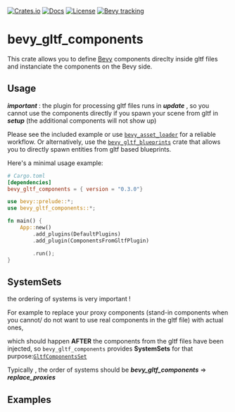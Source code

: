 [![Crates.io](https://img.shields.io/crates/v/bevy_gltf_components)](https://crates.io/crates/bevy_gltf_components)
[![Docs](https://img.shields.io/docsrs/bevy_gltf_components)](https://docs.rs/bevy_gltf_components/latest/bevy_gltf_components/)
[![License](https://img.shields.io/crates/l/bevy_gltf_components)](https://github.com/kaosat-dev/Blender_bevy_components_worklflow/blob/main/crates/bevy_gltf_components/License.md)
[![Bevy tracking](https://img.shields.io/badge/Bevy%20tracking-released%20version-lightblue)](https://github.com/bevyengine/bevy/blob/main/docs/plugins_guidelines.md#main-branch-tracking)


# bevy_gltf_components

This crate allows you to define [Bevy](https://bevyengine.org/) components direclty inside gltf files and instanciate the components on the Bevy side.

## Usage

***important*** : the plugin for processing gltf files runs in ***update*** , so you cannot use the components directly if you spawn your scene from gltf in ***setup*** (the additional components will not show up)

Please see the included example or use [```bevy_asset_loader```](https://github.com/NiklasEi/bevy_asset_loader) for a reliable workflow.
Or alternatively, use the [```bevy_gltf_blueprints```](https://github.com/kaosat-dev/Blender_bevy_components_worklflow/blob/main/crates/bevy_gltf_blueprints) crate that allows you to directly spawn entities from gltf based blueprints.

Here's a minimal usage example:

```toml
# Cargo.toml
[dependencies]
bevy_gltf_components = { version = "0.3.0"} 

```

```rust no_run
use bevy::prelude::*;
use bevy_gltf_components::*;

fn main() {
    App::new()
        .add_plugins(DefaultPlugins)
        .add_plugin(ComponentsFromGltfPlugin)

        .run();
}

```


## SystemSets

the ordering of systems is very important ! 

For example to replace your proxy components (stand-in components when you cannot/ do not want to use real components in the gltf file) with actual ones, 

which should happen **AFTER** the components from the gltf files have been injected, 
so ```bevy_gltf_components``` provides **SystemSets** for that purpose:[```GltfComponentsSet```](./src/lib.rs#46)

Typically , the order of systems should be
***bevy_gltf_components*** => ***replace_proxies***

## Examples

